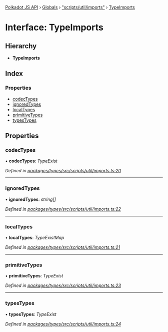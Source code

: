 [Polkadot JS API](../README.md) › [Globals](../globals.md) › ["scripts/util/imports"](../modules/_scripts_util_imports_.md) › [TypeImports](_scripts_util_imports_.typeimports.md)

# Interface: TypeImports

## Hierarchy

* **TypeImports**

## Index

### Properties

* [codecTypes](_scripts_util_imports_.typeimports.md#codectypes)
* [ignoredTypes](_scripts_util_imports_.typeimports.md#ignoredtypes)
* [localTypes](_scripts_util_imports_.typeimports.md#localtypes)
* [primitiveTypes](_scripts_util_imports_.typeimports.md#primitivetypes)
* [typesTypes](_scripts_util_imports_.typeimports.md#typestypes)

## Properties

###  codecTypes

• **codecTypes**: *TypeExist*

*Defined in [packages/types/src/scripts/util/imports.ts:20](https://github.com/polkadot-js/api/blob/e2e8e3fedd/packages/types/src/scripts/util/imports.ts#L20)*

___

###  ignoredTypes

• **ignoredTypes**: *string[]*

*Defined in [packages/types/src/scripts/util/imports.ts:22](https://github.com/polkadot-js/api/blob/e2e8e3fedd/packages/types/src/scripts/util/imports.ts#L22)*

___

###  localTypes

• **localTypes**: *TypeExistMap*

*Defined in [packages/types/src/scripts/util/imports.ts:21](https://github.com/polkadot-js/api/blob/e2e8e3fedd/packages/types/src/scripts/util/imports.ts#L21)*

___

###  primitiveTypes

• **primitiveTypes**: *TypeExist*

*Defined in [packages/types/src/scripts/util/imports.ts:23](https://github.com/polkadot-js/api/blob/e2e8e3fedd/packages/types/src/scripts/util/imports.ts#L23)*

___

###  typesTypes

• **typesTypes**: *TypeExist*

*Defined in [packages/types/src/scripts/util/imports.ts:24](https://github.com/polkadot-js/api/blob/e2e8e3fedd/packages/types/src/scripts/util/imports.ts#L24)*
